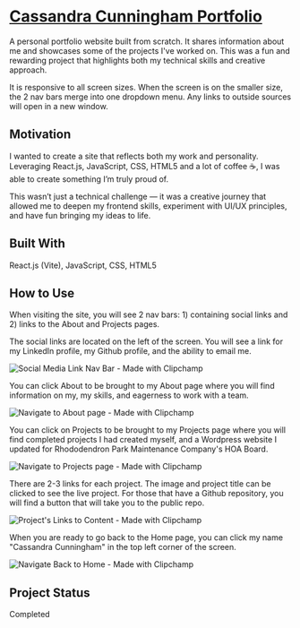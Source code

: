 # [Cassandra Cunningham Portfolio](https://scriptsculptorjs.github.io/cassandra-cunningham-portfolio/)
A personal portfolio website built from scratch. It shares information about me and showcases some of the projects I've worked on. This was a fun and rewarding project that highlights both my technical skills and creative approach.

It is responsive to all screen sizes. When the screen is on the smaller size, the 2 nav bars merge into one dropdown menu. Any links to outside sources will open in a new window.

## Motivation
I wanted to create a site that reflects both my work and personality. Leveraging React.js, JavaScript, CSS, HTML5 and a lot of coffee ☕, I was able to create something I’m truly proud of.

This wasn’t just a technical challenge — it was a creative journey that allowed me to deepen my frontend skills, experiment with UI/UX principles, and have fun bringing my ideas to life.

## Built With
React.js (Vite), JavaScript, CSS, HTML5

## How to Use
When visiting the site, you will see 2 nav bars: 1) containing social links and 2) links to the About and Projects pages. 

The social links are located on the left of the screen. You will see a link for my LinkedIn profile, my Github profile, and the ability to email me.

![Social Media Link Nav Bar - Made with Clipchamp](https://github.com/user-attachments/assets/72f47b9c-480f-4e68-a2f9-71855482b736)

You can click About to be brought to my About page where you will find information on my, my skills, and eagerness to work with a team.

![Navigate to About page - Made with Clipchamp](https://github.com/user-attachments/assets/4d21424b-9e16-4f00-853e-76d9c10aaae3)

You can click on Projects to be brought to my Projects page where you will find completed projects I had created myself, and a Wordpress website I updated for Rhododendron Park Maintenance Company's HOA Board.

![Navigate to Projects page - Made with Clipchamp](https://github.com/user-attachments/assets/f0e8d431-25c7-488d-a260-4ea7c1a40ad2)

There are 2-3 links for each project. The image and project title can be clicked to see the live project. For those that have a Github repository, you will find a button that will take you to the public repo.

![Project's Links to Content - Made with Clipchamp](https://github.com/user-attachments/assets/7c253959-a887-4804-9b50-d47c3178100b)

When you are ready to go back to the Home page, you can click my name "Cassandra Cunningham" in the top left corner of the screen. 

![Navigate Back to Home - Made with Clipchamp](https://github.com/user-attachments/assets/b6b1da3b-4b90-4251-a6c9-2aae010adb07)

## Project Status
Completed